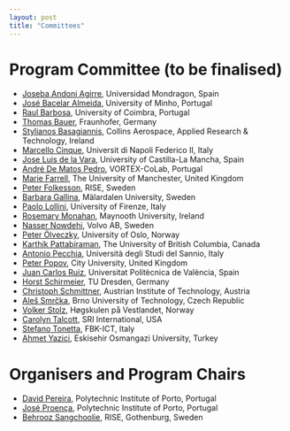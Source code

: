 ```yaml
---
layout: post
title: "Committees"
---
```


# Program Committee (to be finalised)
 - [Joseba Andoni Agirre](), Universidad Mondragon, Spain
 - [José Bacelar Almeida](http://www.di.uminho.pt/~jba), University of Minho, Portugal
 - [Raul Barbosa](http://eden.dei.uc.pt/~rbarbosa/), University of Coimbra, Portugal
 - [Thomas Bauer](), Fraunhofer, Germany
 - [Stylianos Basagiannis](), Collins Aerospace, Applied Research & Technology, Ireland
 - [Marcello Cinque](), Universit di Napoli Federico II, Italy
 - [Jose Luis de la Vara](http://www.delavara.es), University of Castilla-La Mancha, Spain
 - [André De Matos Pedro](), VORTEX-CoLab, Portugal
 - [Marie Farrell](), The University of Manchester, United Kingdom
 - [Peter Folkesson](), RISE, Sweden
 - [Barbara Gallina](), Mälardalen University, Sweden
 - [Paolo Lollini](http://rcl.dsi.unifi.it/aboutus/paolo.php), University of  Firenze, Italy
 - [Rosemary Monahan](https://www.maynoothuniversity.ie/people/rosemary-monahan), Maynooth University, Ireland
 - [Nasser Nowdehi](), Volvo AB, Sweden
 - [Peter Ölveczky](http://folk.uio.no/peterol), University of Oslo, Norway
 - [Karthik Pattabiraman](http://blogs.ubc.ca/karthik), The University of British Columbia, Canada
 - [Antonio Pecchia](), Università degli Studi del Sannio, Italy
 - [Peter Popov](http://www.csr.city.ac.uk/staff/popov/), City University, United Kingdom
 - [Juan Carlos Ruiz](), Universitat Politècnica de València, Spain
 - [Horst Schirmeier](https://tu-dresden.de/ing/informatik/sya/professur-fuer-betriebssysteme/), TU Dresden, Germany
 - [Christoph Schmittner](http://www.ait.ac.at/), Austrian Institute of Technology, Austria
 - [Aleš Smrčka](https://scholar.google.com/citations?user=2z7fFiYAAAAJ),  Brno University of Technology, Czech Republic
 - [Volker Stolz](https://ict.hvl.no/people/volker-stolz/), Høgskulen på Vestlandet, Norway
 - [Carolyn Talcott](), SRI  International, USA
 - [Stefano Tonetta](http://es.fbk.eu/people/tonetta), FBK-ICT, Italy
 - [Ahmet Yazici](), Eskisehir Osmangazi University, Turkey
 
 
 <!-- - [Name](...), Affiliation, Country -->

# Organisers and Program Chairs

 - [David Pereira](https://cister-labs.pt/people/david_pereira/), Polytechnic Institute of Porto, Portugal
 - [José Proença](https://jose.proenca.org/), Polytechnic Institute of Porto, Portugal
 - [Behrooz Sangchoolie](https://www.ri.se/en/person/behrooz-sangchoolie), RISE, Gothenburg, Sweden

